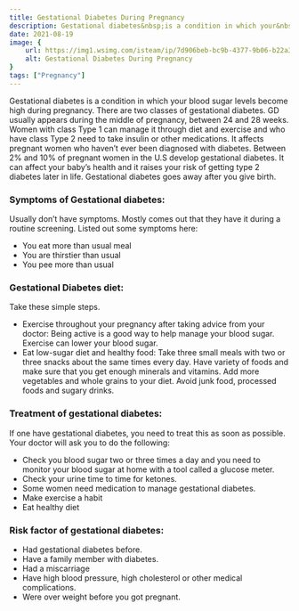 ```yaml
---
title: Gestational Diabetes During Pregnancy
description: Gestational diabetes&nbsp;is a condition in which your&nbsp;blood sugar levels&nbsp;become high during&nbsp;pregnancy.There are two classes of gestational diabetes. GD usually appears during the middle of pregnancy, between 24 and 28 weeks...
date: 2021-08-19
image: {
    url: https://img1.wsimg.com/isteam/ip/7d906beb-bc9b-4377-9b06-b22a3566899c/images.jpeg-7.jpg/:/rs=w:1280 ,
    alt: Gestational Diabetes During Pregnancy
}
tags: ["Pregnancy"]
---
```

Gestational diabetes is a condition in which your blood sugar levels become high during pregnancy.
There are two classes of gestational diabetes. GD usually appears during the middle of pregnancy, between 24 and 28 weeks. Women with class Type 1 can manage it through diet and exercise and who have class Type 2 need to take insulin or other medications.
It affects pregnant women who haven’t ever been diagnosed with diabetes. Between 2% and 10% of pregnant women in the U.S develop gestational diabetes.
It can affect your baby’s health and it raises your risk of getting type 2 diabetes later in life. Gestational diabetes goes away after you give birth.

### Symptoms of Gestational diabetes:
Usually don’t have symptoms. Mostly comes out that they have it during a routine screening. Listed out some symptoms here:
- You eat more than usual meal
- You are thirstier than usual
- You pee more than usual

### Gestational Diabetes diet: 
Take these simple steps.
- Exercise throughout your pregnancy after taking advice from your doctor: Being active is a good way to help manage your blood sugar. Exercise can lower your blood sugar.
- Eat low-sugar diet and healthy food:
Take three small meals with two or three snacks about the same times every day. Have variety of foods and make sure that you get enough minerals and vitamins. Add more vegetables and whole grains to your diet. Avoid junk food, processed foods and sugary drinks.

### Treatment of gestational diabetes:
If one have gestational diabetes, you need to treat this as soon as possible. Your doctor will ask you to do the following:
- Check you blood sugar two or three times a day and you need to monitor your blood sugar at home with a tool called a glucose meter.
- Check your urine time to time for
ketones.
- Some women need medication to manage gestational diabetes.
- Make exercise a habit
- Eat healthy diet

### Risk factor of gestational diabetes:
- Had gestational diabetes before.
- Have a family member with diabetes.
- Had a miscarriage
- Have high blood pressure, high cholesterol or other medical complications.
- Were over weight before you got pregnant.